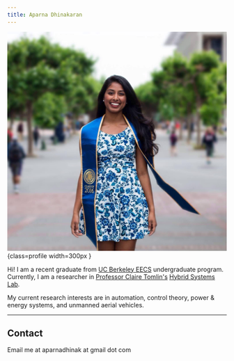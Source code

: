 ```yaml
---
title: Aparna Dhinakaran
---
```



![](img/profile.jpg "This is me."){class=profile width=300px }

Hi! I am a recent graduate from [UC Berkeley EECS](https://eecs.berkeley.edu) undergraduate program. Currently, I am a researcher in [Professor Claire Tomlin's](https://people.eecs.berkeley.edu/~tomlin/) [Hybrid Systems Lab](http://hybrid.eecs.berkeley.edu).

My current research interests are in automation, control theory, power & energy systems, and unmanned aerial vehicles.

------

Contact
--------

Email me at aparnadhinak at gmail dot com

